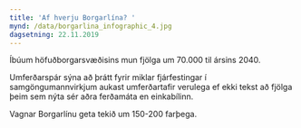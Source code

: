 ```yaml
---
title: 'Af hverju Borgarlína? '
mynd: /data/borgarlina_infographic_4.jpg
dagsetning: 22.11.2019
---
```

Íbúum höfuðborgarsvæðisins mun fjölga um 70.000 til ársins 2040.

Umferðarspár sýna að þrátt fyrir miklar fjárfestingar í samgöngumannvirkjum aukast umferðartafir verulega ef ekki tekst að fjölga þeim sem nýta sér aðra ferðamáta en einkabílinn.

Vagnar Borgarlínu geta tekið um 150-200 farþega.
